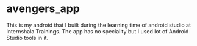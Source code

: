 # avengers_app
This is my android that I built during the learning time of android studio at Internshala Trainings. The app has no speciality but I used lot of Android Studio tools in it.
